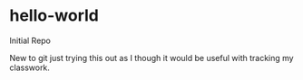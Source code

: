 # hello-world
Initial Repo

New to git just trying this out as I though it would be useful with tracking my classwork.
